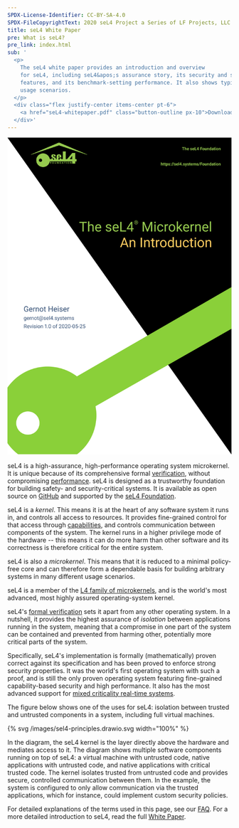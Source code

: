 ```yaml
---
SPDX-License-Identifier: CC-BY-SA-4.0
SPDX-FileCopyrightText: 2020 seL4 Project a Series of LF Projects, LLC.
title: seL4 White Paper
pre: What is seL4?
pre_link: index.html
sub: '
  <p>
    The seL4 white paper provides an introduction and overview
    for seL4, including seL4&apos;s assurance story, its security and safety
    features, and its benchmark-setting performance. It also shows typical
    usage scenarios.
  </p>
  <div class="flex justify-center items-center pt-6">
    <a href="seL4-whitepaper.pdf" class="button-outline px-10">Download White Paper</a>
  </div>'
---
```


<div class="mx-10 mb-6 float-left w-1/3">
  <a href="seL4-whitepaper.pdf">
  <img src="whitepaper.svg" alt="seL4 white paper" />
  </a>
</div>

seL4 is a high-assurance, high-performance operating system microkernel. It is
unique because of its comprehensive formal [verification](../Verification/),
without compromising [performance](Performance/). seL4 is designed as a
trustworthy foundation for building safety- and security-critical systems. It is
available as open source on [GitHub](https://github.com/seL4/) and supported by
the [seL4 Foundation](../Foundation/).

seL4 is a *kernel*. This means it is at the heart of any software system it runs
in, and controls all access to  resources. It provides fine-grained control for
that access through
[capabilities](https://en.wikipedia.org/wiki/Capability-based_security), and
controls communication between components of the system. The kernel runs in a
higher privilege mode of the hardware -- this means it can do more harm than
other software and its correctness is therefore critical for the entire system.

seL4 is also a *microkernel*. This means that it is reduced to a minimal
policy-free core and can therefore form a dependable basis for building
arbitrary systems in many different usage scenarios.

seL4 is a member of the [L4 family of
microkernels](https://en.wikipedia.org/wiki/L4_microkernel_family "L4 microkernel family on wikipedia"),
and is the world's most advanced, most highly assured operating-system
kernel.

seL4's [formal verification](../Verification/) sets it apart from any other
operating system. In a nutshell, it provides the highest assurance of
*isolation* between applications running in the system, meaning that a
compromise in one part of the system can be contained and prevented from harming
other, potentially more critical parts of the system.

Specifically, seL4's implementation is formally (mathematically) proven correct
against its specification and has been proved to enforce strong security
properties. It was the world's first operating system with such a proof, and is
still the only proven operating system featuring fine-grained capability-based
security and high performance. It also has the most advanced support for [mixed
criticality real-time systems](https://en.wikipedia.org/wiki/Mixed_criticality).

The figure below shows one of the uses for seL4: isolation between trusted and
untrusted components in a system, including full virtual machines.

<div class="w-2/3 my-6 mx-auto aspect-3/2">
{% svg /images/sel4-principles.drawio.svg width="100%" %}
</div>

In the diagram, the seL4 kernel is the layer directly above the hardware and
mediates access to it. The diagram shows multiple software components running on
top of seL4: a virtual machine with untrusted code, native applications with
untrusted code, and native applications with critical trusted code. The kernel
isolates trusted from untrusted code and provides secure, controlled
communication between them. In the example, the system is configured to only
allow communication via the trusted applications, which for instance, could
implement custom security policies.

For detailed explanations of the terms used in this page, see our
[FAQ](FAQ.html). For a more detailed introduction to seL4, read the full [White
Paper](seL4-whitepaper.pdf).
